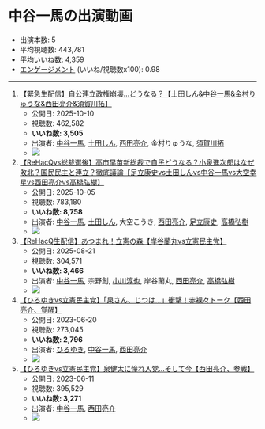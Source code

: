 # 中谷一馬の出演動画

- 出演本数: 5
- 平均視聴数: 443,781
- 平均いいね数: 4,359
- [エンゲージメント](/rehacq_fan/engagement) (いいね/視聴数x100): 0.98


----

1.  [【緊急生配信】自公連立政権崩壊...どうなる？【土田しん&中谷一馬&金村りゅうな&西田亮介&須賀川拓】](/rehacq_fan/ids/pF1CIIG7Ds0 "wikilink")
    -   公開日: 2025-10-10
    -   視聴数: 462,582
    -   **いいね数: 3,505**
    -   出演者: [中谷一馬](/rehacq_fan/people/中谷一馬 "wikilink"), [土田しん](/rehacq_fan/people/土田しん "wikilink"), [西田亮介](/rehacq_fan/people/西田亮介 "wikilink"), 金村りゅうな, [須賀川拓](/rehacq_fan/people/須賀川拓 "wikilink")
    - [![](https://img.youtube.com/vi/pF1CIIG7Ds0/hqdefault.jpg)](https://www.youtube.com/watch?v=pF1CIIG7Ds0)
1.  [【ReHacQvs総裁選後】高市早苗新総裁で自民どうなる？小泉進次郎はなぜ敗北？国民民主と連立？徹底議論【足立康史vs土田しんvs中谷一馬vs大空幸星vs西田亮介vs高橋弘樹】](/rehacq_fan/ids/KcpmK1qnGQM "wikilink")
    -   公開日: 2025-10-05
    -   視聴数: 783,180
    -   **いいね数: 8,758**
    -   出演者: [中谷一馬](/rehacq_fan/people/中谷一馬 "wikilink"), [土田しん](/rehacq_fan/people/土田しん "wikilink"), 大空こうき, [西田亮介](/rehacq_fan/people/西田亮介 "wikilink"), [足立康史](/rehacq_fan/people/足立康史 "wikilink"), [高橋弘樹](/rehacq_fan/people/高橋弘樹 "wikilink")
    - [![](https://img.youtube.com/vi/KcpmK1qnGQM/hqdefault.jpg)](https://www.youtube.com/watch?v=KcpmK1qnGQM)
1.  [【ReHacQ生配信】あつまれ！立憲の森【岸谷蘭丸vs立憲民主党】](/rehacq_fan/ids/DRl-K2Duye0 "wikilink")
    -   公開日: 2025-08-21
    -   視聴数: 304,571
    -   **いいね数: 3,466**
    -   出演者: [中谷一馬](/rehacq_fan/people/中谷一馬 "wikilink"), 宗野創, [小川淳也](/rehacq_fan/people/小川淳也 "wikilink"), 岸谷蘭丸, [西田亮介](/rehacq_fan/people/西田亮介 "wikilink"), [高橋弘樹](/rehacq_fan/people/高橋弘樹 "wikilink")
    - [![](https://img.youtube.com/vi/DRl-K2Duye0/hqdefault.jpg)](https://www.youtube.com/watch?v=DRl-K2Duye0)
1.  [【ひろゆきvs立憲民主党】「泉さん、じつは…」衝撃！赤裸々トーク【西田亮介、覚醒】](/rehacq_fan/ids/fNTUs0Ky20g "wikilink")
    -   公開日: 2023-06-20
    -   視聴数: 273,045
    -   **いいね数: 2,796**
    -   出演者: [ひろゆき](/rehacq_fan/people/ひろゆき "wikilink"), [中谷一馬](/rehacq_fan/people/中谷一馬 "wikilink"), [西田亮介](/rehacq_fan/people/西田亮介 "wikilink")
    - [![](https://img.youtube.com/vi/fNTUs0Ky20g/hqdefault.jpg)](https://www.youtube.com/watch?v=fNTUs0Ky20g)
1.  [【ひろゆきvs立憲民主党】泉健太に憧れ入党…そして今【西田亮介、参戦】](/rehacq_fan/ids/TpZvH09Id8Y "wikilink")
    -   公開日: 2023-06-11
    -   視聴数: 395,529
    -   **いいね数: 3,271**
    -   出演者: [中谷一馬](/rehacq_fan/people/中谷一馬 "wikilink"), [西田亮介](/rehacq_fan/people/西田亮介 "wikilink")
    - [![](https://img.youtube.com/vi/TpZvH09Id8Y/hqdefault.jpg)](https://www.youtube.com/watch?v=TpZvH09Id8Y)
